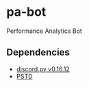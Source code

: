 # pa-bot

Performance Analytics Bot

## Dependencies

* [discord.py v0.16.12](https://pypi.org/project/discord.py/)
* [PSTD](https://pypi.org/project/pstd/)